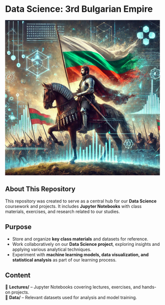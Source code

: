 # Data Science: 3rd Bulgarian Empire  

![alt text](image.png)

## About This Repository  
This repository was created to serve as a central hub for our **Data Science** coursework and projects. It includes **Jupyter Notebooks** with class materials, exercises, and research related to our studies.  

## Purpose  
- Store and organize **key class materials** and datasets for reference.  
- Work collaboratively on our **Data Science project**, exploring insights and applying various analytical techniques.  
- Experiment with **machine learning models, data visualization, and statistical analysis** as part of our learning process.  

## Content  
📂 **Lectures/** – Jupyter Notebooks covering lectures, exercises, and hands-on projects.  
📂 **Data/** – Relevant datasets used for analysis and model training.  